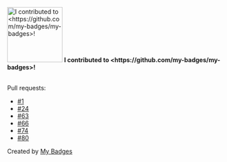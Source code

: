 <img src="https://my-badges.github.io/my-badges/my-badges-contributor.png" alt="I contributed to &lt;https://github.com/my-badges/my-badges&gt;!" title="I contributed to &lt;https://github.com/my-badges/my-badges&gt;!" width="128">
<strong>I contributed to &lt;https://github.com/my-badges/my-badges&gt;!</strong>
<br><br>

Pull requests:

- <a href="https://github.com/my-badges/my-badges/pull/1">#1</a>
- <a href="https://github.com/my-badges/my-badges/pull/24">#24</a>
- <a href="https://github.com/my-badges/my-badges/pull/63">#63</a>
- <a href="https://github.com/my-badges/my-badges/pull/66">#66</a>
- <a href="https://github.com/my-badges/my-badges/pull/74">#74</a>
- <a href="https://github.com/my-badges/my-badges/pull/80">#80</a>


Created by <a href="https://github.com/my-badges/my-badges">My Badges</a>